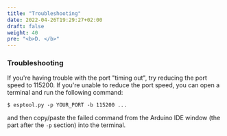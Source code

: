 ```yaml
---
title: "Troubleshooting"
date: 2022-04-26T19:29:27+02:00
draft: false
weight: 40
pre: "<b>D. </b>"
---
```


### Troubleshooting

If you're having trouble with the port "timing out", try reducing the port speed to 115200. If you're unable to reduce the port speed, you can open a terminal and run the following command:

```shell
$ esptool.py -p YOUR_PORT -b 115200 ...
```
and then copy/paste the failed command from the Arduino IDE window (the part after the `-p` section) into the terminal.

